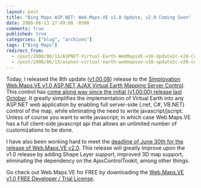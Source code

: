 ```yaml
---
layout: post
title: "Bing Maps ASP.NET: Web.Maps.VE v1.0 Update, v2.0 Coming Soon"
date: 2008-06-13 17:49:00 -0500
comments: true
published: true
categories: ["blog", "archives"]
tags: ["Bing Maps"]
redirect_from: 
  - /post/2008/06/13/ASPNET-Virtual-Earth-WebMapsVE-v10-Update2c-v20-Coming-Soon
  - /post/2008/06/13/aspnet-virtual-earth-webmapsve-v10-update2c-v20-coming-soon
---
```

<!-- more -->
<p>Today, I released the 8th update (<a href="http://simplovation.com/blog/post.aspx?n=webmapsvev10008updatereleased">v1.00.08</a>) release to the <a href="http://simplovation.com/page/webmapsve10.aspx">Simplovation Web.Maps.VE v1.0 ASP.NET AJAX Virtual Earth Mapping Server Control</a>. This control has <a href="http://simplovation.com/page/webmapsve10/roadmap.aspx">come along way since the initial (v1.00.00) release last October</a>. It&nbsp;greatly simplifies the implementation of Virtual Earth into any ASP.NET web application by enabling full server-side (.net, C#, VB.NET) control of the map, while eliminating the need to write javascript/jscript. Unless of course you want to write javascript; in which case Web.Maps.VE has a full client-side javascript api that allows an&nbsp;unlimited number of customizations to be done.</p>
<p>I have also been working hard to meet the <a href="http://simplovation.com/blog/Post.aspx?n=WebMapsVEv20ComingSoon">deadline of June 30th for the release of Web.Maps.VE v2.0</a>. This release will greatly improve upon the v1.0 release by adding Shape Layer support, improved 3D map support, eliminating the dependency on the AjaxControlTookit, among other things.</p>
<p>Go check out Web.Maps.VE for FREE by downloading the <a href="http://simplovation.com/Download/#WEBMAPSVE10TRIAL">Web.Maps.VE v1.0 FREE Developer / Trial License</a>.</p>
